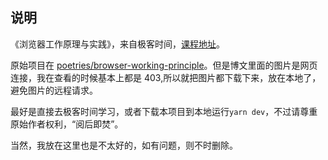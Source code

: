 ## 说明

《浏览器工作原理与实践》，来自极客时间，[课程地址](https://time.geekbang.org/column/intro/100033601)。

原始项目在 [poetries/browser-working-principle](https://github.com/poetries/browser-working-principle)。但是博文里面的图片是网页连接，我在查看的时候基本上都是 403,所以就把图片都下载下来，放在本地了，避免图片的远程请求。

最好是直接去极客时间学习，或者下载本项目到本地运行`yarn dev`，不过请尊重原始作者权利，“阅后即焚”。

当然，我放在这里也是不太好的，如有问题，则不时删除。
